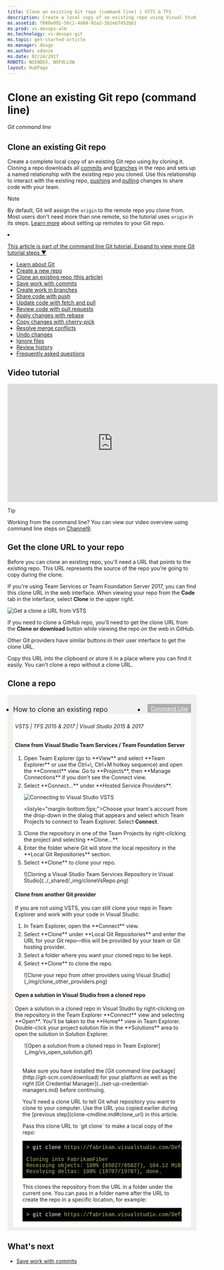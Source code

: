 ```yaml
---
title: Clone an existing Git repo (command line) | VSTS & TFS
description: Create a local copy of an existing repo using Visual Studio or command line clone 
ms.assetid: f888e092-56c1-4d84-92a2-3b1eb7452bb1
ms.prod: vs-devops-alm
ms.technology: vs-devops-git
ms.topic: get-started-article
ms.manager: douge
ms.author: sdanie
ms.date: 02/24/2017
ROBOTS: NOINDEX, NOFOLLOW
layout: HubPage
---
```


# Clone an existing Git repo (command line)

###### Git command line

## Clone an existing Git repo

Create a complete local copy of an existing Git repo using by cloning it. 
Cloning a repo downloads all [commits](commits-cmdline.md) and [branches](branches-cmdline.md) in the repo and sets up a named relationship with the existing repo you cloned.
Use this relationship to interact with the existing repo, [pushing](pushing-cmdline.md) and [pulling](pulling-cmdline.md) changes to share code with your team.

>[!NOTE]
> By default, Git will assign the `origin` to the remote repo you clone from. Most users don't need more than one remote, so the tutorial uses `origin` in its steps. 
> [Learn more](creatingrepo-cmdline.md#remotes) about setting up remotes to your Git repo.

<li><p><a data-toggle="collapse" href="#expando-git-cmdline-tutorial">This article is part of the command line Git tutorial. Expand to view more Git tutorial steps &#x25BC;</a></p>
<div class="collapse" id="expando-git-cmdline-tutorial">
<ul>
<li><a href="gitworkflow-cmdline.md">Learn about Git</a></li>
<li><a href="creatingrepo-cmdline.md">Create a new repo</a></li>
<li><a href="clone-cmdline.md">Clone an existing repo (this article)</a></li>
<li><a href="commits-cmdline.md">Save work with commits</a></li>
<li><a href="branches-cmdline.md">Create work in branches</a></li>
<li><a href="pushing-cmdline.md">Share code with push</a></li>
<li><a href="pulling-cmdline.md">Update code with fetch and pull</a></li>
<li><a href="pullrequest-cmdline.md">Review code with pull requests</a></li>
<li><a href="rebase-cmdline.md">Apply changes with rebase</a></li>
<li><a href="cherry-pick-cmdline.md">Copy changes with cherry-pick</a></li>
<li><a href="merging-cmdline.md">Resolve merge conflicts</a></li>
<li><a href="undo-cmdline.md">Undo changes</a></li>
<li><a href="ignore-files-cmdline.md">Ignore files</a></li>
<li><a href="history-cmdline.md">Review history</a></li>
<li><a href="howto-cmdline.md">Frequently asked questions</a></li>
</ul>
</div>
</li>

## Video tutorial

<iframe src="https://channel9.msdn.com/series/Team-Services-Git-Tutorial/Git-Tutorial-Create-a-Git-repo-in-Visual-Studio-2015/player" width="560" height="315" allowFullScreen frameBorder="0"></iframe>

>[!TIP]
> Working from the command line? You can view our video overview using command line steps on [Channel9](https://channel9.msdn.com/series/Team-Services-Git-Tutorial/Git-Tutorial-Create-a-repo-from-the-command-line).

<a name="clone_url"></a>

## Get the clone URL to your repo

Before you can clone an existing repo, you'll need a URL that points to the existing repo. This URL represents the source of the repo you're going to copy during the clone.

If you're using Team Services or Team Foundation Server 2017, you can find this clone URL in the web interface. 
When viewing your repo from the **Code** tab in the interface, select **Clone** in the upper right.

![Get a clone a URL from VSTS](_img/get_clone_url.gif)

If you need to clone a GitHub repo, you'll need to get the clone URL from the **Clone or download** button while viewing the repo on the web in GitHub. 

Other Git providers have similar buttons in their user interface to get the clone URL. 

Copy this URL into the clipboard or store it in a place where you can find it easily. You can't clone a repo without a clone URL.

## Clone a repo 

<div style="background-color: #f2f0ee;padding-top:10px;padding-bottom:10px;">
<ul class="nav nav-pills" style="padding-right:15px;padding-left:15px;padding-bottom:5px;vertical-align:top;font-size:18px;">
<li style="float:left;" data-toggle="collapse" data-target="#changeexample">How to clone an existing repo</li>
<li style="float: right;"><a style="max-width: 374px;min-width: 120px;vertical-align: top;background-color:#AEAEAE;margin: 0px 0px 0px 8px;min-width:90px;color: #fff;border: solid 2px #AEAEAE;border-radius: 0;padding: 2px 6px 0px 6px;outline-style:none;height:32px;font-size:14px;font-weight:400" data-toggle="pill" href="#cmdline0">Command Line</a></li>
</ul>

<div id="changeexample" class="tab-content collapse in fade" style="background-color: #ffffff;margin-left: 15px;margin-right:15px;padding: 5px 5px 5px 5px;">
<div id="vs0" class="tab-pane fade">
<h6>VSTS | TFS 2015 &amp; 2017 | Visual Studio 2015 &amp; 2017</h6>

<h4>Clone from Visual Studio Team Services / Team Foundation Server</h4>

<ol><li style="margin-bottom:5px;">Open Team Explorer (go to **View** and select **Team Explorer** or use the Ctrl+\, Ctrl+M hotkey sequence) and open the **Connect** view. Go to **Projects**, then **Manage Connections** if you don't see the Connect view.
<li style="margin-bottom:5px;">Select **Connect...** under **Hosted Service Providers**.

   ![Connecting to Visual Studio VSTS](_img/connect_to_vsts_from_vs2015.png)

<listyle="margin-bottom:5px;">Choose your team's account from the drop-down in the dialog that appears and select which Team Projects to connect to Team Explorer. Select **Connect**. 

<li style="margin-bottom:5px;">Clone the repository in one of the Team Projects by right-clicking the project and selecting **Clone...**. 
<li style="margin-bottom:5px;" >Enter the folder where Git will store the local repository in the **Local Git Repositories** section.
<li style="margin-bottom:5px;">Select **Clone** to clone your repo. 

   <P>![Cloning a Visual Studio Team Services Repository in Visual Studio](../_shared/_img/cloneVsRepo.png)</ol>   

<h4>Clone from another Git provider</h4>

<p>If you are not using VSTS, you can still clone your repo in Team Explorer and work with your code in Visual Studio. 
<ol>
<li style="margin-bottom:5px;">In Team Explorer, open the **Connect** view.
<li style="margin-bottom:5px;">Select **Clone** under **Local Git Repositories** and enter the URL for your Git repo&mdash;this will be provided by your team or Git hosting 
provider. 
<li style="margin-bottom:5px;">Select a folder where you want your cloned repo to be kept. 
<li style="margin-bottom:5px;">Select **Clone** to clone the repo.   

   <p>![Clone your repo from other providers using Visual Studio](_img/clone_other_providers.png)</ol>    

<h4>Open a solution in Visual Studio from a cloned repo</h4>

<p>Open a solution in a cloned repo in Visual Studio by right-clicking on the repository in the Team Explorer **Connect** view and selecting **Open**. 
You'll be taken to the **Home** view in Team Explorer. Double-click your project solution file in the **Solutions** area to open the solution in Solution Explorer.</p>

   <p style="padding-left:25px;">![Open a solution from a cloned repo in Team Explorer](_img/vs_open_solution.gif)</P>

</div>

<div class="tab-pane fade in active" id="cmdline0" style="background-color: #ffffff;margin-left: 15px;margin-right:15px;padding: 5px 5px 5px 5px;">

<P>Make sure you have installed the [Git command line package](http://git-scm.com/download) for your platform as well as the 
right [Git Credential Manager](../set-up-credential-managers.md) before continuing.

<P style="margin-bottom:5px;">You'll need a clone URL to tell Git what repository you want to clone to your computer. Use the URL you copied earlier during the [previous step](clone-cmdline.md#clone_url) in this article.

<p style="margin-bottom:5px;">Pass this clone URL to `git clone` to make a local copy of the repo:

<pre style="color:white;background-color:black;font-family:Consolas,Courier,monospace;padding:10px;margin-bottom:5px;">
&gt; git clone <a style="color: #b5bd68;">https://fabrikam.visualstudio.com/DefaultCollection/_git/Fabrikam</a>  

<font color="#b5bd68">Cloning into FabrikamFiber
Receiving objects: 100% (65027/65027), 104.12 MiB | 6.42 MiB/s, done.
Resolving deltas: 100% (19707/19707), done.</font>
</pre>

<P style="margin-bottom:5px;">This clones the repository from the URL in a folder under the current one. You can pass in a folder name after the URL to create the repo in a specific location, for example:

<pre style="color:white;background-color:black;font-family:Consolas,Courier,monospace;padding:10px;margin-bottom:5px;">
&gt; git clone <a style="color: #b5bd68;">https://fabrikam.visualstudio.com/DefaultCollection/_git/Fabrikam</a> C:\Repos\FabrikamFiber</pre> 

</div></div></div>

## What's next

- [Save work with commits](commits-cmdline.md)
